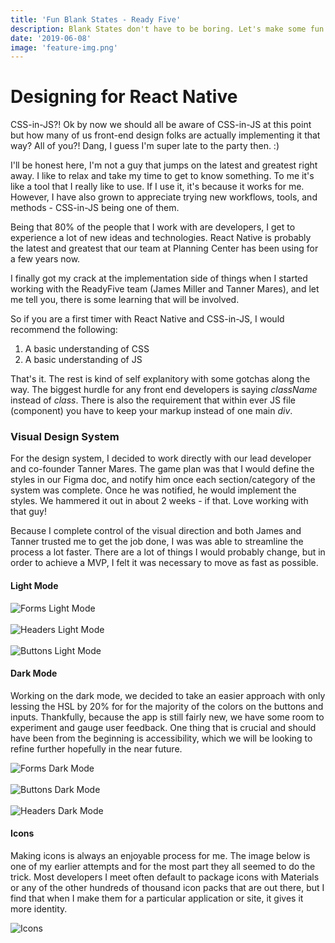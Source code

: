 ```yaml
---
title: 'Fun Blank States - Ready Five'
description: Blank States don't have to be boring. Let's make some fun ones.
date: '2019-06-08'
image: 'feature-img.png'
---
```


# Designing for React Native

CSS-in-JS?! Ok by now we should all be aware of CSS-in-JS at this point but how many of us front-end design folks are actually implementing it that way? All of you?! Dang, I guess I'm super late to the party then. :)

I'll be honest here, I'm not a guy that jumps on the latest and greatest right away. I like to relax and take my time to get to know something. To me it's like a tool that I really like to use. If I use it, it's because it works for me. However, I have also grown to appreciate trying new workflows, tools, and methods - CSS-in-JS being one of them.

Being that 80% of the people that I work with are developers, I get to experience a lot of new ideas and technologies. React Native is probably the latest and greatest that our team at Planning Center has been using for a few years now.

I finally got my crack at the implementation side of things when I started working with the ReadyFive team (James Miller and Tanner Mares), and let me tell you, there is some learning that will be involved.

So if you are a first timer with React Native and CSS-in-JS, I would recommend the following:

1. A basic understanding of CSS
2. A basic understanding of JS

That's it. The rest is kind of self explanitory with some gotchas along the way. The biggest hurdle for any front end developers is saying _className_ instead of _class_. There is also the requirement that within ever JS file (component) you have to keep your markup instead of one main _div_.

### Visual Design System

For the design system, I decided to work directly with our lead developer and co-founder Tanner Mares. The game plan was that I would define the styles in our Figma doc, and notify him once each section/category of the system was complete. Once he was notified, he would implement the styles. We hammered it out in about 2 weeks - if that. Love working with that guy!

Because I complete control of the visual direction and both James and Tanner trusted me to get the job done, I was was able to streamline the process a lot faster. There are a lot of things I would probably change, but in order to achieve a MVP, I felt it was necessary to move as fast as possible.

#### Light Mode

![Forms Light Mode](design-system-forms-light-mode.png)
<br/>
<br/>
![Headers Light Mode](design-system-headers-light-mode.png)
<br/>
<br/>
![Buttons Light Mode](design-system-buttons-light-mode.png)

#### Dark Mode

Working on the dark mode, we decided to take an easier approach with only lessing the HSL by 20% for for the majority of the colors on the buttons and inputs. Thankfully, because the app is still fairly new, we have some room to experiment and gauge user feedback. One thing that is crucial and should have been from the beginning is accessibility, which we will be looking to refine further hopefully in the near future.

![Forms Dark Mode](design-system-forms.png)
<br/>
<br/>
![Buttons Dark Mode](design-system-buttons.png)
<br/>
<br/>
![Headers Dark Mode](design-system-headers.png)

#### Icons

Making icons is always an enjoyable process for me. The image below is one of my earlier attempts and for the most part they all seemed to do the trick. Most developers I meet often default to package icons with Materials or any of the other hundreds of thousand icon packs that are out there, but I find that when I make them for a particular application or site, it gives it more identity.

![Icons](icons-stage-2.png)
